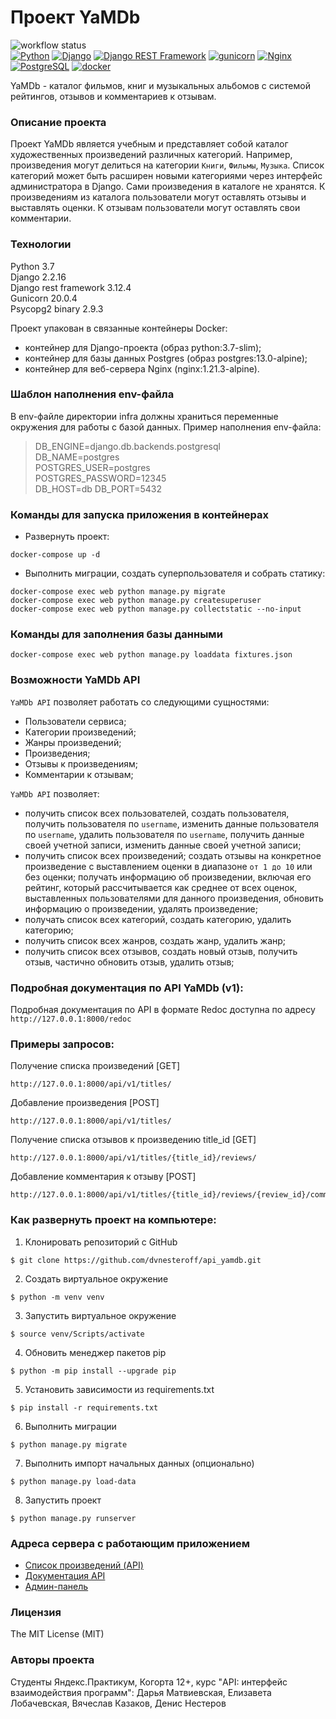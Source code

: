 # Проект YaMDb
![workflow status](https://github.com/DashaMalva/yamdb_final/actions/workflows/yamdb_workflow.yml/badge.svg) <br>
[![Python](https://img.shields.io/badge/-Python-464646?style=flat-square&logo=Python)](https://www.python.org/)
[![Django](https://img.shields.io/badge/-Django-464646?style=flat-square&logo=Django)](https://www.djangoproject.com/)
[![Django REST Framework](https://img.shields.io/badge/-Django%20REST%20Framework-464646?style=flat-square&logo=Django%20REST%20Framework)](https://www.django-rest-framework.org/)
[![gunicorn](https://img.shields.io/badge/-gunicorn-464646?style=flat-square&logo=gunicorn)](https://gunicorn.org/)
[![Nginx](https://img.shields.io/badge/-NGINX-464646?style=flat-square&logo=NGINX)](https://nginx.org/ru/)
[![PostgreSQL](https://img.shields.io/badge/-PostgreSQL-464646?style=flat-square&logo=PostgreSQL)](https://www.postgresql.org/)
[![docker](https://img.shields.io/badge/-Docker-464646?style=flat-square&logo=docker)](https://www.docker.com/)

YaMDb - каталог фильмов, книг и музыкальных альбомов с системой рейтингов, отзывов и комментариев к отзывам.
### Описание проекта
Проект YaMDb является учебным и представляет собой каталог художественных произведений различных категорий. Например, произведения могут  делиться на категории ```Книги```, ```Фильмы```, ```Музыка```. Список категорий может быть расширен новыми категориями через интерфейс администратора в Django. Сами произведения в каталоге не хранятся. К произведениям из каталога пользователи могут оставлять отзывы и выставлять оценки. К отзывам пользователи могут оставлять свои комментарии.

### Технологии
Python 3.7<br>
Django 2.2.16<br>
Django rest framework 3.12.4<br>
Gunicorn 20.0.4<br>
Psycopg2 binary 2.9.3

Проект упакован в связанные контейнеры Docker:
- контейнер для Django-проекта (образ python:3.7-slim);
- контейнер для базы данных Postgres (образ postgres:13.0-alpine);
- контейнер для веб-сервера Nginx (nginx:1.21.3-alpine).

### Шаблон наполнения env-файла
В env-файле директории infra должны храниться переменные окружения для работы с базой данных.
Пример наполнения env-файла:
> DB_ENGINE=django.db.backends.postgresql<br>
> DB_NAME=postgres<br>
> POSTGRES_USER=postgres<br>
> POSTGRES_PASSWORD=12345<br>
> DB_HOST=db
> DB_PORT=5432

### Команды для запуска приложения в контейнерах
- Развернуть проект:
```
docker-compose up -d
```
- Выполнить миграции, создать суперпользователя и собрать статику:
```
docker-compose exec web python manage.py migrate
docker-compose exec web python manage.py createsuperuser
docker-compose exec web python manage.py collectstatic --no-input
```
### Команды для заполнения базы данными
```
docker-compose exec web python manage.py loaddata fixtures.json 
```

### Возможности YaMDb API
```YaMDb API``` позволяет работать со следующими сущностями:
- Пользователи сервиса;
- Категории произведений;
- Жанры произведений;
- Произведения;
- Отзывы к произведениям;
- Комментарии к отзывам;

```YaMDb API``` позволяет:
- получить список всех пользователей, создать пользователя, получить пользователя по ```username```, изменить данные пользователя по ```username```, удалить пользователя по ```username```, получить данные своей учетной записи, изменить данные своей учетной записи;
- получить список всех произведений; создать отзывы на конкретное произведение с выставлением оценки в диапазоне ```от 1 до 10``` или без оценки; получать информацию об произведении, включая его рейтинг, который рассчитывается как среднее от всех оценок, выставленных пользователями для данного произведения, обновить информацию о произведении, удалять произведение; 
- получать список всех категорий, создать категорию, удалить категорию;
- получить список всех жанров, создать жанр, удалить жанр;
- получить список всех отзывов, создать новый отзыв, получить отзыв, частично обновить отзыв, удалить отзыв;

### Подробная документация по API YaMDb (v1):
Подробная документация по API в формате Redoc доступна по адресу
```http://127.0.0.1:8000/redoc```
### Примеры запросов:
Получение списка произведений [GET]
```
http://127.0.0.1:8000/api/v1/titles/
```
Добавление произведения [POST]
```
http://127.0.0.1:8000/api/v1/titles/
```
Получение списка отзывов к произведению title_id [GET]
```
http://127.0.0.1:8000/api/v1/titles/{title_id}/reviews/
```
Добавление комментария к отзыву [POST]
```
http://127.0.0.1:8000/api/v1/titles/{title_id}/reviews/{review_id}/comments/
```

### Как развернуть проект на компьютере:
1. Клонировать репозиторий c GitHub
```
$ git clone https://github.com/dvnesteroff/api_yamdb.git
```
2. Создать виртуальное окружение
```
$ python -m venv venv
```
3. Запустить виртуальное окружение
```
$ source venv/Scripts/activate
```
4. Обновить менеджер пакетов pip
```
$ python -m pip install --upgrade pip
```
5. Установить зависимости из requirements.txt
```
$ pip install -r requirements.txt
```
6. Выполнить миграции
```
$ python manage.py migrate
```
7. Выполнить импорт начальных данных (опционально)
```
$ python manage.py load-data
```
8. Запустить проект
```
$ python manage.py runserver
```

### Адреса сервера с работающим приложением
- [Список произведений (API)](http://malvayamdb.hopto.org/api/v1/titles/)
- [Документация API](http://malvayamdb.hopto.org/redoc/)
- [Админ-панель](http://malvayamdb.hopto.org/admin/)


### Лицензия
The MIT License (MIT)

### Авторы проекта
Студенты Яндекс.Практикум, Когорта 12+, курс "API: интерфейс взаимодействия программ": Дарья Матвиевская, Елизавета Лобачевская, Вячеслав Казаков, Денис Нестеров
